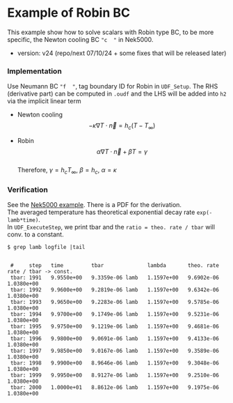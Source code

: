 # Example of Robin BC

This example show how to solve scalars with Robin type BC, to be more specific, the Newton cooling BC `"c  "` in Nek5000.

- version: v24 (repo/next 07/10/24 + some fixes that will be released later)

### Implementation

Use Neumann BC `"f  "`, tag boundary ID for Robin in `UDF_Setup`. 
The RHS (derivative part) can be computed in `.oudf` and the LHS will be added into `h2` via the implicit linear term

- Newton cooling   
  $$- \kappa \nabla T \cdot {\vec n} = h_c (T - T_{\infty})$$

- Robin
  $$\alpha \nabla T \cdot {\vec n} + \beta T = \gamma$$      
  Therefore, $\gamma = h_c T_{\infty}$, $\beta = h_c$, $\alpha=\kappa$


### Verification

See the [Nek5000 example](https://github.com/Nek5000/NekExamples/tree/master/robin). There is a PDF for the derivation.     
The averaged temperature has theoretical exponential decay rate `exp(-lamb*time)`.     
In `UDF_ExecuteStep`, we print tbar and the `ratio = theo. rate / tbar` will conv. to a  constant.

```
$ grep lamb logfile |tail


 #     step   time         tbar              lambda       theo. rate   rate / tbar -> const.
 tbar: 1991   9.9550e+00   9.3359e-06 lamb   1.1597e+00   9.6902e-06   1.0380e+00
 tbar: 1992   9.9600e+00   9.2819e-06 lamb   1.1597e+00   9.6342e-06   1.0380e+00
 tbar: 1993   9.9650e+00   9.2283e-06 lamb   1.1597e+00   9.5785e-06   1.0380e+00
 tbar: 1994   9.9700e+00   9.1749e-06 lamb   1.1597e+00   9.5231e-06   1.0380e+00
 tbar: 1995   9.9750e+00   9.1219e-06 lamb   1.1597e+00   9.4681e-06   1.0380e+00
 tbar: 1996   9.9800e+00   9.0691e-06 lamb   1.1597e+00   9.4133e-06   1.0380e+00
 tbar: 1997   9.9850e+00   9.0167e-06 lamb   1.1597e+00   9.3589e-06   1.0380e+00
 tbar: 1998   9.9900e+00   8.9646e-06 lamb   1.1597e+00   9.3048e-06   1.0380e+00
 tbar: 1999   9.9950e+00   8.9127e-06 lamb   1.1597e+00   9.2510e-06   1.0380e+00
 tbar: 2000   1.0000e+01   8.8612e-06 lamb   1.1597e+00   9.1975e-06   1.0380e+00
```
